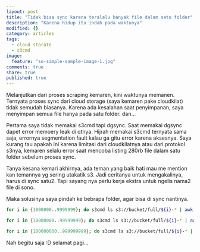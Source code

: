 ```yaml
---
layout: post
title: "Tidak bisa sync karena teralalu banyak file dalam satu folder"
description: "Karena hidup itu indah pada waktunya"
modified: {}
category: articles
tags: 
  - cloud storate
  - s3cmd
image: 
  feature: "so-simple-sample-image-1.jpg"
comments: true
share: true
published: true
---
```


Melanjutkan dari proses scraping kemaren, kini waktunya memanen. Ternyata proses sync dari cloud storage (saya kemaren pake cloudkilat) tidak semudah biasanya. Karena ada kesalahan saat penyimpanan, saya menyimpan semua file hanya pada satu folder. dan...


Pertama saya tidak memakai s3cmd tapi dgsync. Saat memakai dgsync dapet error memoery leak di qtnya. Hijrah memakai s3cmd ternyata sama saja, errornya segmentation fault kalau ga gitu error karena aksesnya. Saya kurang tau apakah ini karena limitasi dari cloudkilatnya atau dari protokol s3nya, kemaren selalu error saat mencoba listing 280rb file dalam satu folder sebelum proses sync.


Tanya kesana kemari akhirnya, ada teman yang baik hati mau me mention kan temannya yg sering utakatik s3. Jadi ceritanya untuk mengakalinya, harus di sync satu2. Tapi sayang nya perlu kerja ekstra untuk ngelis nama2 file di sono. 


Maka solusinya saya pindah ke bebrapa folder, agar bisa di sync nantinya.

```bash
for i in {1000000..9999999}; do s3cmd ls s3://bucket/full/${i}-* | awk '{print $4 " s3://bucket/pisah/"}' | xargs s3cmd mv; done;
```

```bash
for i in {10000000..99999999}; do s3cmd ls s3://bucket/full/${i}-* | awk '{print $4 " s3://bucket/pisah/"}' | xargs s3cmd mv; done;
```

```bash
for i in {100000000..999999999}; do s3cmd ls s3://bucket/full/${i}-* | awk '{print $4 " s3://bucket/pisah/"}' | xargs s3cmd mv; done;
```



Nah begitu saja :D selamat pagi...
